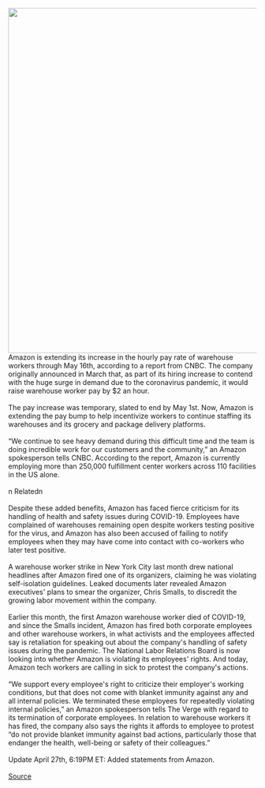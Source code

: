 <img src='https://cdn.vox-cdn.com/thumbor/BBxnAPMhba8QFbYwVwKqGXMmkfg=/0x0:2040x1360/1200x800/filters:focal(857x517:1183x843)/cdn.vox-cdn.com/uploads/chorus_image/image/66704637/acastro_181114_1777_amazon_hq2_0004.0.jpg' width='700px' /><br/>
Amazon is extending its increase in the hourly pay rate of warehouse workers through May 16th, according to a report from CNBC. The company originally announced in March that, as part of its hiring increase to contend with the huge surge in demand due to the coronavirus pandemic, it would raise warehouse worker pay by $2 an hour.<br/><br/>The pay increase was temporary, slated to end by May 1st. Now, Amazon is extending the pay bump to help incentivize workers to continue staffing its warehouses and its grocery and package delivery platforms.<br/><br/>“We continue to see heavy demand during this difficult time and the team is doing incredible work for our customers and the community,” an Amazon spokesperson tells CNBC. According to the report, Amazon is currently employing more than 250,000 fulfillment center workers across 110 facilities in the US alone.<br/><br/>n    Relatedn<br/><br/>Despite these added benefits, Amazon has faced fierce criticism for its handling of health and safety issues during COVID-19. Employees have complained of warehouses remaining open despite workers testing positive for the virus, and Amazon has also been accused of failing to notify employees when they may have come into contact with co-workers who later test positive.<br/><br/>A warehouse worker strike in New York City last month drew national headlines after Amazon fired one of its organizers, claiming he was violating self-isolation guidelines. Leaked documents later revealed Amazon executives' plans to smear the organizer, Chris Smalls, to discredit the growing labor movement within the company.<br/><br/>Earlier this month, the first Amazon warehouse worker died of COVID-19, and since the Smalls incident, Amazon has fired both corporate employees and other warehouse workers, in what activists and the employees affected say is retaliation for speaking out about the company's handling of safety issues during the pandemic. The National Labor Relations Board is now looking into whether Amazon is violating its employees' rights. And today, Amazon tech workers are calling in sick to protest the company's actions.<br/><br/>“We support every employee's right to criticize their employer's working conditions, but that does not come with blanket immunity against any and all internal policies. We terminated these employees for repeatedly violating internal policies,” an Amazon spokesperson tells The Verge with regard to its termination of corporate employees. In relation to warehouse workers it has fired, the company also says the rights it affords to employee to protest “do not provide blanket immunity against bad actions, particularly those that endanger the health, well-being or safety of their colleagues.”<br/><br/>Update April 27th, 6:19PM ET: Added statements from Amazon.<br/><br/>
<a href='https://www.theverge.com/2020/4/24/21234936/amazon-wage-increase-warehouse-worker-coronavirus-covid'> Source <a/>